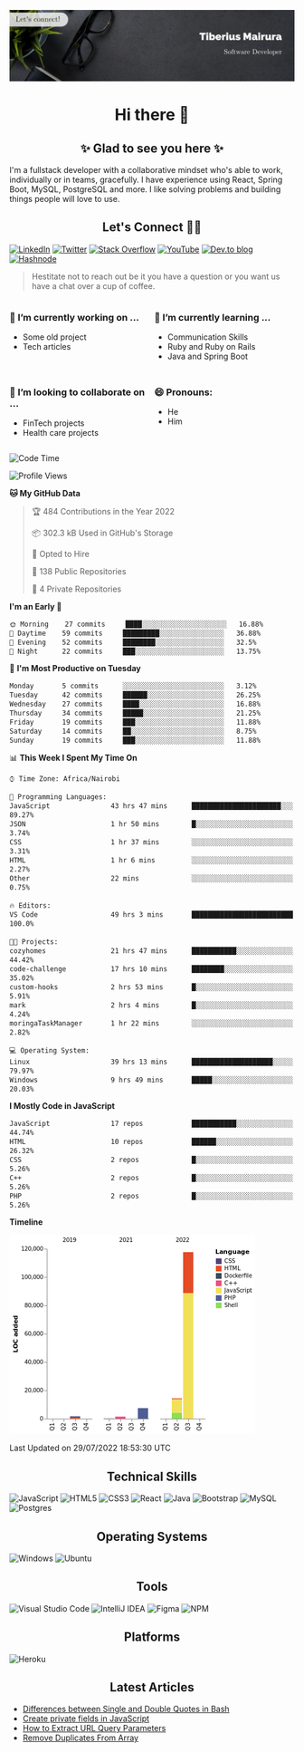 ![cover-image](assets/images/banner.jpg)

<h1 align="center">
 Hi there 👋
</h1>

<h2 align="center"> ✨ Glad to see you here ✨ </h2>

I'm a fullstack developer with a collaborative mindset who's able to work, individually or in teams, gracefully. I have experience using React, Spring Boot, MySQL, PostgreSQL and more. I like solving problems and building things people will love to use.

<h2 align="center"> Let's Connect 🤝🏾 </h2>

[![LinkedIn](https://img.shields.io/badge/linkedin-%230077B5.svg?style=for-the-badge&logo=linkedin&logoColor=white)](https://www.linkedin.com/in/tiberius-mairura/) [![Twitter](https://img.shields.io/badge/Twitter-%231DA1F2.svg?style=for-the-badge&logo=Twitter&logoColor=white)](https://twitter.com/hermit_tiberius) [![Stack Overflow](https://img.shields.io/badge/-Stackoverflow-FE7A16?style=for-the-badge&logo=stack-overflow&logoColor=white)](https://stackoverflow.com/users/11869442/tiberius) [![YouTube](https://img.shields.io/badge/YouTube-%23FF0000.svg?style=for-the-badge&logo=YouTube&logoColor=white)](https://www.youtube.com/channel/UCEyv3oMzvLUv6tGs9KD_S_A) [![Dev.to blog](https://img.shields.io/badge/dev.to-0A0A0A?style=for-the-badge&logo=dev.to&logoColor=white)](https://dev.to/hermitex) [![Hashnode](https://img.shields.io/badge/Hashnode-2962FF?style=for-the-badge&logo=hashnode&logoColor=white)](https://hashnode.com/@hermitex)

> Hestitate not to reach out be it you have a question or you want us have a chat over a cup of coffee.

<div style="display: grid; gap: 0.5rem; grid-template-columns: repeat(2, 1fr);">

<div>

<h3>🔭  I’m currently working on ...</h3>

- Some old project
- Tech articles

</div>

<div>

<h3>🌱 I’m currently learning ...</h3>

- Communication Skills
- Ruby and Ruby on Rails
- Java and Spring Boot

</div>

<div>
<h3>👯 I’m looking to collaborate on ...</h3>

- FinTech projects
- Health care projects

</div>

<div>
<h3>😄 Pronouns:</h3>

- He
- Him
  
</div>

</div>

<!--START_SECTION:waka-->
![Code Time](http://img.shields.io/badge/Code%20Time-0%20secs-blue)

![Profile Views](http://img.shields.io/badge/Profile%20Views-33-blue)

**🐱 My GitHub Data** 

> 🏆 484 Contributions in the Year 2022
 > 
> 📦 302.3 kB Used in GitHub's Storage 
 > 
> 💼 Opted to Hire
 > 
> 📜 138 Public Repositories 
 > 
> 🔑 4 Private Repositories  
 > 
**I'm an Early 🐤** 

```text
🌞 Morning    27 commits     ████░░░░░░░░░░░░░░░░░░░░░   16.88% 
🌆 Daytime    59 commits     █████████░░░░░░░░░░░░░░░░   36.88% 
🌃 Evening    52 commits     ████████░░░░░░░░░░░░░░░░░   32.5% 
🌙 Night      22 commits     ███░░░░░░░░░░░░░░░░░░░░░░   13.75%

```
📅 **I'm Most Productive on Tuesday** 

```text
Monday       5 commits      ░░░░░░░░░░░░░░░░░░░░░░░░░   3.12% 
Tuesday      42 commits     ██████░░░░░░░░░░░░░░░░░░░   26.25% 
Wednesday    27 commits     ████░░░░░░░░░░░░░░░░░░░░░   16.88% 
Thursday     34 commits     █████░░░░░░░░░░░░░░░░░░░░   21.25% 
Friday       19 commits     ███░░░░░░░░░░░░░░░░░░░░░░   11.88% 
Saturday     14 commits     ██░░░░░░░░░░░░░░░░░░░░░░░   8.75% 
Sunday       19 commits     ███░░░░░░░░░░░░░░░░░░░░░░   11.88%

```


📊 **This Week I Spent My Time On** 

```text
⌚︎ Time Zone: Africa/Nairobi

💬 Programming Languages: 
JavaScript               43 hrs 47 mins      ██████████████████████░░░   89.27% 
JSON                     1 hr 50 mins        █░░░░░░░░░░░░░░░░░░░░░░░░   3.74% 
CSS                      1 hr 37 mins        ░░░░░░░░░░░░░░░░░░░░░░░░░   3.31% 
HTML                     1 hr 6 mins         ░░░░░░░░░░░░░░░░░░░░░░░░░   2.27% 
Other                    22 mins             ░░░░░░░░░░░░░░░░░░░░░░░░░   0.75%

🔥 Editors: 
VS Code                  49 hrs 3 mins       █████████████████████████   100.0%

🐱‍💻 Projects: 
cozyhomes                21 hrs 47 mins      ███████████░░░░░░░░░░░░░░   44.42% 
code-challenge           17 hrs 10 mins      ████████░░░░░░░░░░░░░░░░░   35.02% 
custom-hooks             2 hrs 53 mins       █░░░░░░░░░░░░░░░░░░░░░░░░   5.91% 
mark                     2 hrs 4 mins        █░░░░░░░░░░░░░░░░░░░░░░░░   4.24% 
moringaTaskManager       1 hr 22 mins        ░░░░░░░░░░░░░░░░░░░░░░░░░   2.82%

💻 Operating System: 
Linux                    39 hrs 13 mins      ████████████████████░░░░░   79.97% 
Windows                  9 hrs 49 mins       █████░░░░░░░░░░░░░░░░░░░░   20.03%

```

**I Mostly Code in JavaScript** 

```text
JavaScript               17 repos            ███████████░░░░░░░░░░░░░░   44.74% 
HTML                     10 repos            ██████░░░░░░░░░░░░░░░░░░░   26.32% 
CSS                      2 repos             █░░░░░░░░░░░░░░░░░░░░░░░░   5.26% 
C++                      2 repos             █░░░░░░░░░░░░░░░░░░░░░░░░   5.26% 
PHP                      2 repos             █░░░░░░░░░░░░░░░░░░░░░░░░   5.26%

```


**Timeline**

![Chart not found](https://raw.githubusercontent.com/hermitex/hermitex/main/charts/bar_graph.png) 


 Last Updated on 29/07/2022 18:53:30 UTC
<!--END_SECTION:waka-->

<h2 align="center"> Technical Skills </h2>

![JavaScript](https://img.shields.io/badge/javascript-%23323330.svg?style=for-the-badge&logo=javascript&logoColor=%23F7DF1E) ![HTML5](https://img.shields.io/badge/html5-%23E34F26.svg?style=for-the-badge&logo=html5&logoColor=white) ![CSS3](https://img.shields.io/badge/css3-%231572B6.svg?style=for-the-badge&logo=css3&logoColor=white) ![React](https://img.shields.io/badge/react-%2320232a.svg?style=for-the-badge&logo=react&logoColor=%2361DAFB) ![Java](https://img.shields.io/badge/java-%23ED8B00.svg?style=for-the-badge&logo=java&logoColor=white) ![Bootstrap](https://img.shields.io/badge/bootstrap-%23563D7C.svg?style=for-the-badge&logo=bootstrap&logoColor=white) ![MySQL](https://img.shields.io/badge/mysql-%2300f.svg?style=for-the-badge&logo=mysql&logoColor=white) ![Postgres](https://img.shields.io/badge/postgres-%23316192.svg?style=for-the-badge&logo=postgresql&logoColor=white)

<h2 align="center"> Operating Systems </h2>

![Windows](https://img.shields.io/badge/Windows-0078D6?style=for-the-badge&logo=windows&logoColor=white) ![Ubuntu](https://img.shields.io/badge/Ubuntu-E95420?style=for-the-badge&logo=ubuntu&logoColor=white)

<h2 align="center"> Tools </h2>

![Visual Studio Code](https://img.shields.io/badge/Visual%20Studio%20Code-0078d7.svg?style=for-the-badge&logo=visual-studio-code&logoColor=white) ![IntelliJ IDEA](https://img.shields.io/badge/IntelliJIDEA-000000.svg?style=for-the-badge&logo=intellij-idea&logoColor=white) ![Figma](https://img.shields.io/badge/figma-%23F24E1E.svg?style=for-the-badge&logo=figma&logoColor=white) ![NPM](https://img.shields.io/badge/NPM-%23000000.svg?style=for-the-badge&logo=npm&logoColor=white)

<h2 align="center"> Platforms </h2>

![Heroku](https://img.shields.io/badge/heroku-%23430098.svg?style=for-the-badge&logo=heroku&logoColor=white)

 <h2 align="center">Latest Articles </h2>

- [Differences between Single and Double Quotes in Bash](https://dev.to/hermitex/differences-between-single-and-double-quotes-in-bash-3eog)
- [Create private fields in JavaScript](https://dev.to/hermitex/create-private-fields-in-javascript-3ean)
- [How to Extract URL Query Parameters](https://dev.to/hermitex/how-to-extract-url-search-parameters-4k58)
- [Remove Duplicates From Array](https://dev.to/hermitex/remove-duplicates-from-array-1d6h)
